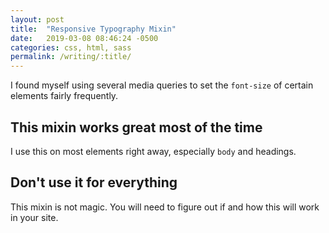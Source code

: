 ```yaml
---
layout: post
title:  "Responsive Typography Mixin"
date:   2019-03-08 08:46:24 -0500
categories: css, html, sass
permalink: /writing/:title/
---
```


I found myself using several media queries to set the `font-size` of certain elements fairly frequently.

<script src="https://gist.github.com/eclarrrk/ffdf7901b502ee78bd5ee88c3034b672.js?file=responsive-font-size-mixin.scss"></script>


<script src="https://gist.github.com/eclarrrk/ffdf7901b502ee78bd5ee88c3034b672.js?file=using-the-mixin.scss"></script>

## This mixin works great most of the time

I use this on most elements right away, especially `body` and headings.


## Don't use it for everything

This mixin is not magic. You will need to figure out if and how this will work in your site.
